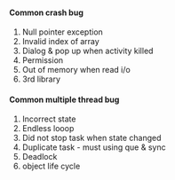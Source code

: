 #### Common crash bug
  1. Null pointer exception
  2. Invalid index of array
  3. Dialog & pop up when activity killed
  4. Permission
  5. Out of memory when read i/o
  6. 3rd library
  
#### Common multiple thread bug
  1. Incorrect state
  2. Endless looop
  3. Did not stop task when state changed
  4. Duplicate task - must using que & sync
  5. Deadlock
  6. object life cycle
